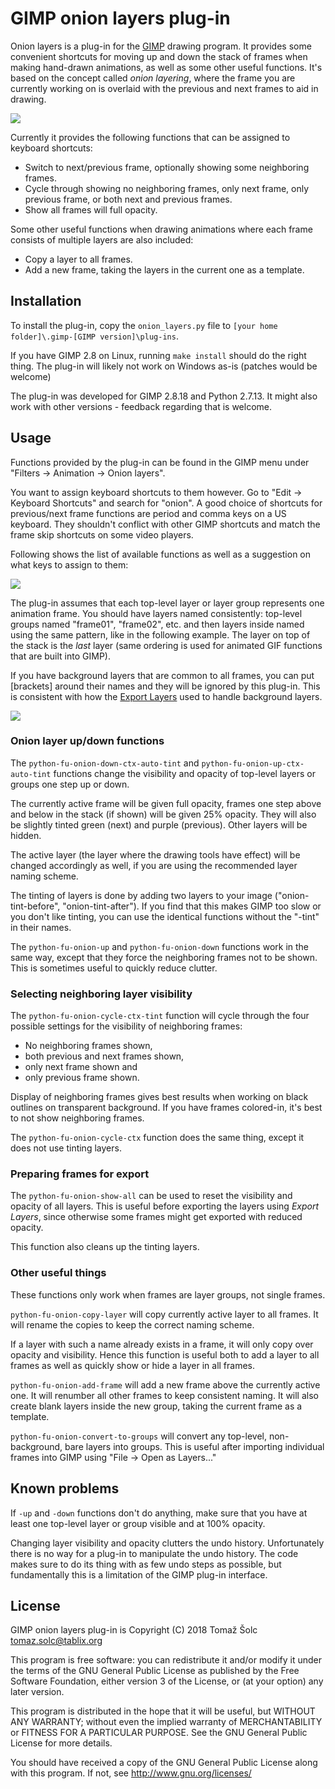 # GIMP onion layers plug-in

Onion layers is a plug-in for the [GIMP](https://www.gimp.org/) drawing
program. It provides some convenient shortcuts for moving up and down the stack
of frames when making hand-drawn animations, as well as some other useful
functions. It's based on the concept called *onion layering*, where the frame
you are currently working on is overlaid with the previous and next frames to
aid in drawing.

![](figures/example.png)

Currently it provides the following functions that can be assigned to keyboard
shortcuts:

 *  Switch to next/previous frame, optionally showing some neighboring frames.
 *  Cycle through showing no neighboring frames, only next frame, only previous
    frame, or both next and previous frames.
 *  Show all frames will full opacity.

Some other useful functions when drawing animations where each frame consists
of multiple layers are also included:

 *  Copy a layer to all frames.
 *  Add a new frame, taking the layers in the current one as a template.


## Installation

To install the plug-in, copy the `onion_layers.py` file to `[your home folder]\.gimp-[GIMP version]\plug-ins`.

If you have GIMP 2.8 on Linux, running `make install` should do the right
thing. The plug-in will likely not work on Windows as-is (patches would be welcome)

The plug-in was developed for GIMP 2.8.18 and Python 2.7.13. It might also work
with other versions - feedback regarding that is welcome.


## Usage

Functions provided by the plug-in can be found in the GIMP menu under "Filters
-> Animation -> Onion layers".

You want to assign keyboard shortcuts to them however. Go to "Edit -> Keyboard
Shortcuts" and search for "onion". A good choice of shortcuts for previous/next
frame functions are period and comma keys on a US keyboard. They shouldn't
conflict with other GIMP shortcuts and match the frame skip shortcuts on some
video players.

Following shows the list of available functions as well as a suggestion on what
keys to assign to them:

![](figures/keyboard-shortcuts.png)

The plug-in assumes that each top-level layer or layer group represents one
animation frame. You should have layers named consistently: top-level groups
named "frame01", "frame02", etc. and then layers inside named using the same
pattern, like in the following example. The layer on top of the stack is the
*last* layer (same ordering is used for animated GIF functions that are built
into GIMP).

If you have background layers that are common to all frames, you can put
[brackets] around their names and they will be ignored by this plug-in. This is
consistent with how the [Export
Layers](https://github.com/khalim19/gimp-plugin-export-layers) used to handle
background layers.

![](figures/layers.png)


### Onion layer up/down functions

The `python-fu-onion-down-ctx-auto-tint` and `python-fu-onion-up-ctx-auto-tint`
functions change the visibility and opacity of top-level layers or groups one
step up or down.

The currently active frame will be given full opacity, frames one step above
and below in the stack (if shown) will be given 25% opacity. They will also be
slightly tinted green (next) and purple (previous). Other layers will be hidden.

The active layer (the layer where the drawing tools have effect) will be
changed accordingly as well, if you are using the recommended layer naming scheme.

The tinting of layers is done by adding two layers to your image
("onion-tint-before", "onion-tint-after"). If you find that this makes GIMP too
slow or you don't like tinting, you can use the identical functions without the
"-tint" in their names.

The `python-fu-onion-up` and `python-fu-onion-down` functions work in the same
way, except that they force the neighboring frames not to be shown. This is
sometimes useful to quickly reduce clutter.


### Selecting neighboring layer visibility

The `python-fu-onion-cycle-ctx-tint` function will cycle through the four possible
settings for the visibility of neighboring frames:

 *  No neighboring frames shown,
 *  both previous and next frames shown,
 *  only next frame shown and
 *  only previous frame shown.

Display of neighboring frames gives best results when working on black outlines
on transparent background. If you have frames colored-in, it's best to not show
neighboring frames.

The `python-fu-onion-cycle-ctx` function does the same thing, except it does
not use tinting layers.


### Preparing frames for export

The `python-fu-onion-show-all` can be used to reset the visibility and opacity
of all layers. This is useful before exporting the layers using *Export
Layers*, since otherwise some frames might get exported with reduced opacity.

This function also cleans up the tinting layers.


### Other useful things

These functions only work when frames are layer groups, not single frames.

`python-fu-onion-copy-layer` will copy currently active layer to all frames. It
will rename the copies to keep the correct naming scheme.

If a layer with such a name already exists in a frame, it will only copy over
opacity and visibility. Hence this function is useful both to add a layer to
all frames as well as quickly show or hide a layer in all frames.

`python-fu-onion-add-frame` will add a new frame above the currently active
one. It will renumber all other frames to keep consistent naming. It will also
create blank layers inside the new group, taking the current frame as a template.

`python-fu-onion-convert-to-groups` will convert any top-level, non-background,
bare layers into groups. This is useful after importing individual frames into
GIMP using "File -> Open as Layers..."


## Known problems

If `-up` and `-down` functions don't do anything, make sure that you have at
least one top-level layer or group visible and at 100% opacity.

Changing layer visibility and opacity clutters the undo history. Unfortunately
there is no way for a plug-in to manipulate the undo history. The code makes
sure to do its thing with as few undo steps as possible, but fundamentally this
is a limitation of the GIMP plug-in interface.

## License

GIMP onion layers plug-in is Copyright (C) 2018 Tomaž Šolc tomaz.solc@tablix.org

This program is free software: you can redistribute it and/or modify it under
the terms of the GNU General Public License as published by the Free Software
Foundation, either version 3 of the License, or (at your option) any later
version.

This program is distributed in the hope that it will be useful, but WITHOUT ANY
WARRANTY; without even the implied warranty of MERCHANTABILITY or FITNESS FOR A
PARTICULAR PURPOSE.  See the GNU General Public License for more details.

You should have received a copy of the GNU General Public License along with
this program.  If not, see http://www.gnu.org/licenses/
